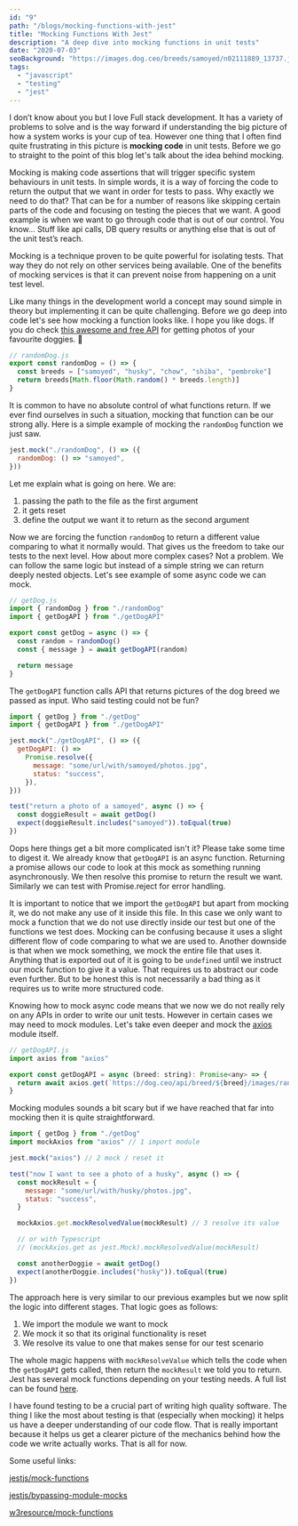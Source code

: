 ```yaml
---
id: "9"
path: "/blogs/mocking-functions-with-jest"
title: "Mocking Functions With Jest"
description: "A deep dive into mocking functions in unit tests"
date: "2020-07-03"
seoBackground: "https://images.dog.ceo/breeds/samoyed/n02111889_13737.jpg"
tags:
  - "javascript"
  - "testing"
  - "jest"
---
```


I don’t know about you but I love Full stack development. It has a variety of problems to solve and is the way forward if understanding the big picture of how a system works is your cup of tea. However one thing that I often find quite frustrating in this picture is **mocking code** in unit tests. Before we go to straight to the point of this blog let's talk about the idea behind mocking.

Mocking is making code assertions that will trigger specific system behaviours in unit tests. In simple words, it is a way of forcing the code to return the output that we want in order for tests to pass. Why exactly we need to do that? That can be for a number of reasons like skipping certain parts of the code and focusing on testing the pieces that we want. A good example is when we want to go through code that is out of our control. You know... Stuff like api calls, DB query results or anything else that is out of the unit test’s reach.

Mocking is a technique proven to be quite powerful for isolating tests. That way they do not rely on other services being available. One of the benefits of mocking services is that it can prevent noise from happening on a unit test level.

Like many things in the development world a concept may sound simple in theory but implementing it can be quite challenging. Before we go deep into code let's see how mocking a function looks like. I hope you like dogs. If you do check [this awesome and free API](https://dog.ceo/dog-api/) for getting photos of your favourite doggies. 🐶

```jsx
// randomDog.js
export const randomDog = () => {
  const breeds = ["samoyed", "husky", "chow", "shiba", "pembroke"]
  return breeds[Math.floor(Math.random() * breeds.length)]
}
```

It is common to have no absolute control of what functions return. If we ever find ourselves in such a situation, mocking that function can be our strong ally. Here is a simple example of mocking the `randomDog` function we just saw.

```jsx
jest.mock("./randomDog", () => ({
  randomDog: () => "samoyed",
}))
```

Let me explain what is going on here. We are:

1. passing the path to the file as the first argument
2. it gets reset
3. define the output we want it to return as the second argument

Now we are forcing the function `randomDog` to return a different value comparing to what it normally would. That gives us the freedom to take our tests to the next level. How about more complex cases? Not a problem. We can follow the same logic but instead of a simple string we can return deeply nested objects. Let's see example of some async code we can mock.

```jsx
// getDog.js
import { randomDog } from "./randomDog"
import { getDogAPI } from "./getDogAPI"

export const getDog = async () => {
  const random = randomDog()
  const { message } = await getDogAPI(random)

  return message
}
```

The `getDogAPI` function calls API that returns pictures of the dog breed we passed as input. Who said testing could not be fun?

```jsx
import { getDog } from "./getDog"
import { getDogAPI } from "./getDogAPI"

jest.mock("./getDogAPI", () => ({
  getDogAPI: () =>
    Promise.resolve({
      message: "some/url/with/samoyed/photos.jpg",
      status: "success",
    }),
}))

test("return a photo of a samoyed", async () => {
  const doggieResult = await getDog()
  expect(doggieResult.includes("samoyed")).toEqual(true)
})
```

Oops here things get a bit more complicated isn't it? Please take some time to digest it. We already know that `getDogAPI` is an async function. Returning a promise allows our code to look at this mock as something running asynchronously. We then resolve this promise to return the result we want. Similarly we can test with Promise.reject for error handling.

It is important to notice that we import the `getDogAPI` but apart from mocking it, we do not make any use of it inside this file. In this case we only want to mock a function that we do not use directly inside our test but one of the functions we test does. Mocking can be confusing because it uses a slight different flow of code comparing to what we are used to. Another downside is that when we mock something, we mock the entire file that uses it. Anything that is exported out of it is going to be `undefined` until we instruct our mock function to give it a value. That requires us to abstract our code even further. But to be honest this is not necessarily a bad thing as it requires us to write more structured code.

Knowing how to mock async code means that we now we do not really rely on any APIs in order to write our unit tests. However in certain cases we may need to mock modules. Let's take even deeper and mock the [axios](https://github.com/axios/axios) module itself.

```jsx
// getDogAPI.js
import axios from "axios"

export const getDogAPI = async (breed: string): Promise<any> => {
  return await axios.get(`https://dog.ceo/api/breed/${breed}/images/random`)
}
```

Mocking modules sounds a bit scary but if we have reached that far into mocking then it is quite straightforward.

```jsx
import { getDog } from "./getDog"
import mockAxios from "axios" // 1 import module

jest.mock("axios") // 2 mock / reset it

test("now I want to see a photo of a husky", async () => {
  const mockResult = {
    message: "some/url/with/husky/photos.jpg",
    status: "success",
  }

  mockAxios.get.mockResolvedValue(mockResult) // 3 resolve its value

  // or with Typescript
  // (mockAxios.get as jest.Mock).mockResolvedValue(mockResult)

  const anotherDoggie = await getDog()
  expect(anotherDoggie.includes("husky")).toEqual(true)
})
```

The approach here is very similar to our previous examples but we now split the logic into different stages. That logic goes as follows:

1. We import the module we want to mock
2. We mock it so that its original functionality is reset
3. We resolve its value to one that makes sense for our test scenario

The whole magic happens with `mockResolveValue` which tells the code when the `getDogAPI` gets called, then return the `mockResult` we told you to return. Jest has several mock functions depending on your testing needs. A full list can be found [here](https://jestjs.io/docs/en/mock-function-api).

I have found testing to be a crucial part of writing high quality software. The thing I like the most about testing is that (especially when mocking) it helps us have a deeper understanding of our code flow. That is really important because it helps us get a clearer picture of the mechanics behind how the code we write actually works. That is all for now.

Some useful links:

[jestjs/mock-functions](https://jestjs.io/docs/en/mock-functions)

[jestjs/bypassing-module-mocks](https://jestjs.io/docs/en/bypassing-module-mocks)

[w3resource/mock-functions](https://www.w3resource.com/jest/mock-functions.php)
